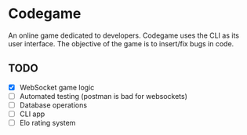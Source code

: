 # Codegame

An online game dedicated to developers. Codegame uses the CLI as its user interface. The objective of the game is to insert/fix bugs in code.

## TODO

- [x] WebSocket game logic
- [ ] Automated testing (postman is bad for websockets)
- [ ] Database operations
- [ ] CLI app
- [ ] Elo rating system